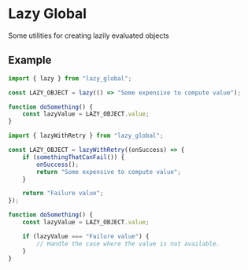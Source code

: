 # Lazy Global

Some utilities for creating lazily evaluated objects

## Example

```javascript
import { lazy } from "lazy_global";

const LAZY_OBJECT = lazy(() => "Some expensive to compute value");

function doSomething() {
    const lazyValue = LAZY_OBJECT.value;
}
```

```javascript
import { lazyWithRetry } from "lazy_global";

const LAZY_OBJECT = lazyWithRetry((onSuccess) => {
    if (somethingThatCanFail()) {
        onSuccess();
        return "Some expensive to compute value";
    }

    return "Failure value";
});

function doSomething() {
    const lazyValue = LAZY_OBJECT.value;

    if (lazyValue === "Failure value") {
        // Handle the case where the value is not available.
    }
}
```
